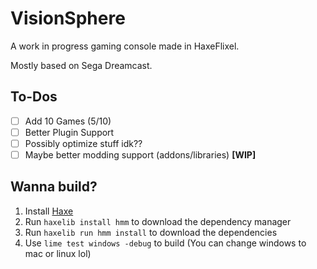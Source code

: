 # VisionSphere

A work in progress gaming console made in HaxeFlixel.

Mostly based on Sega Dreamcast.

## To-Dos
* [ ] Add 10 Games (5/10)
* [ ] Better Plugin Support
* [ ] Possibly optimize stuff idk??
* [ ] Maybe better modding support (addons/libraries) **[WIP]**

## Wanna build?

1. Install [Haxe](https://haxe.org/download/)
2. Run `haxelib install hmm` to download the dependency manager
3. Run `haxelib run hmm install` to download the dependencies
4. Use `lime test windows -debug` to build (You can change windows to mac or linux lol)